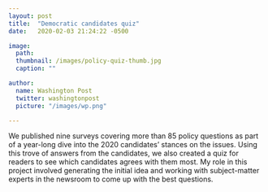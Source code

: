 ```yaml
---
layout: post
title:  "Democratic candidates quiz"
date:   2020-02-03 21:24:22 -0500

image:
  path:
  thumbnail: /images/policy-quiz-thumb.jpg
  caption: ""

author:
  name: Washington Post
  twitter: washingtonpost
  picture: "/images/wp.png"

---
```


We published nine surveys covering more than 85 policy questions as part of a year-long dive into the 2020 candidates’ stances on the issues. Using this trove of answers from the candidates, we also created a quiz for readers to see which candidates agrees with them most. My role in this project involved generating the initial idea and working with subject-matter experts in the newsroom to come up with the best questions.

[project-link]: 
[print-pdf]: 
